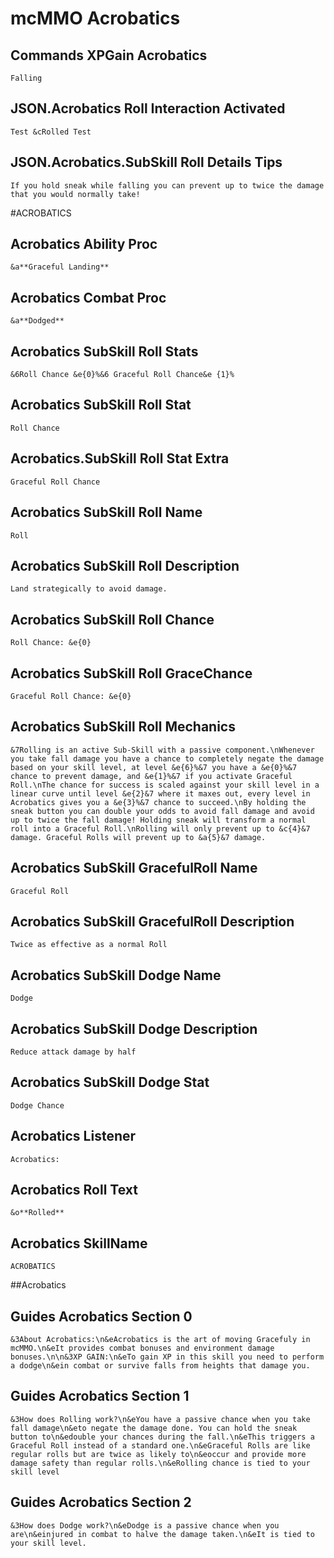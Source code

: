 # mcMMO Acrobatics

## Commands XPGain Acrobatics

```
Falling
```



## JSON.Acrobatics Roll Interaction Activated

```
Test &cRolled Test
```

## JSON.Acrobatics.SubSkill Roll Details Tips

```
If you hold sneak while falling you can prevent up to twice the damage that you would normally take!
```


#ACROBATICS
## Acrobatics Ability Proc

```
&a**Graceful Landing**
```

## Acrobatics Combat Proc

```
&a**Dodged**
```

## Acrobatics SubSkill Roll Stats

```
&6Roll Chance &e{0}%&6 Graceful Roll Chance&e {1}%
```

## Acrobatics SubSkill Roll Stat

```
Roll Chance
```

## Acrobatics.SubSkill Roll Stat Extra

```
Graceful Roll Chance
```

## Acrobatics SubSkill Roll Name

```
Roll
```

## Acrobatics SubSkill Roll Description

```
Land strategically to avoid damage.
```

## Acrobatics SubSkill Roll Chance

```
Roll Chance: &e{0}
```

## Acrobatics SubSkill Roll GraceChance

```
Graceful Roll Chance: &e{0}
```

## Acrobatics SubSkill Roll Mechanics

```
&7Rolling is an active Sub-Skill with a passive component.\nWhenever you take fall damage you have a chance to completely negate the damage based on your skill level, at level &e{6}%&7 you have a &e{0}%&7 chance to prevent damage, and &e{1}%&7 if you activate Graceful Roll.\nThe chance for success is scaled against your skill level in a linear curve until level &e{2}&7 where it maxes out, every level in Acrobatics gives you a &e{3}%&7 chance to succeed.\nBy holding the sneak button you can double your odds to avoid fall damage and avoid up to twice the fall damage! Holding sneak will transform a normal roll into a Graceful Roll.\nRolling will only prevent up to &c{4}&7 damage. Graceful Rolls will prevent up to &a{5}&7 damage.
```

## Acrobatics SubSkill GracefulRoll Name

```
Graceful Roll
```

## Acrobatics SubSkill GracefulRoll Description

```
Twice as effective as a normal Roll
```

## Acrobatics SubSkill Dodge Name

```
Dodge
```

## Acrobatics SubSkill Dodge Description

```
Reduce attack damage by half
```

## Acrobatics SubSkill Dodge Stat

```
Dodge Chance
```

## Acrobatics Listener

```
Acrobatics:
```

## Acrobatics Roll Text

```
&o**Rolled**
```

## Acrobatics SkillName

```
ACROBATICS
```


##Acrobatics
## Guides Acrobatics Section 0

```
&3About Acrobatics:\n&eAcrobatics is the art of moving Gracefuly in mcMMO.\n&eIt provides combat bonuses and environment damage bonuses.\n\n&3XP GAIN:\n&eTo gain XP in this skill you need to perform a dodge\n&ein combat or survive falls from heights that damage you.
```

## Guides Acrobatics Section 1

```
&3How does Rolling work?\n&eYou have a passive chance when you take fall damage\n&eto negate the damage done. You can hold the sneak button to\n&edouble your chances during the fall.\n&eThis triggers a Graceful Roll instead of a standard one.\n&eGraceful Rolls are like regular rolls but are twice as likely to\n&eoccur and provide more damage safety than regular rolls.\n&eRolling chance is tied to your skill level
```

## Guides Acrobatics Section 2

```
&3How does Dodge work?\n&eDodge is a passive chance when you are\n&einjured in combat to halve the damage taken.\n&eIt is tied to your skill level.
```

